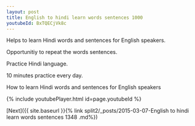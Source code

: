 ```yaml
---
layout: post
title: English to hindi learn words sentences 1000 
youtubeId: BxTQECjVk8c
---
```

 
 
Helps to learn Hindi words and sentences for English speakers.

Opportunitiy to repeat the words sentences. 

Practice Hindi language. 
 
10 minutes practice every day. 
 
How to learn Hindi words and sentences for English speakers 
 
{% include youtubePlayer.html id=page.youtubeId %}
 
 
[Next]({{ site.baseurl }}{% link  split2/_posts/2015-03-07-English to hindi learn words sentences 1348 .md%})
 
